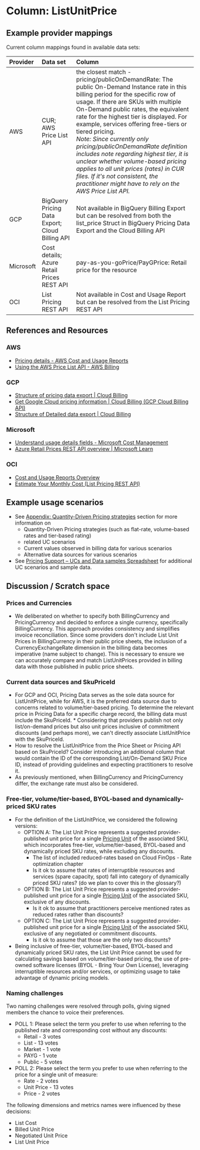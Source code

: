 # Column: ListUnitPrice

## Example provider mappings

Current column mappings found in available data sets:

| Provider  | Data set                                           | Column                                                                                                                                                                                                                                                                                                                                                                                                                                                                                                                                                                     |
| :-------- | :------------------------------------------------- | :------------------------------------------------------------------------------------------------------------------------------------------------------------------------------------------------------------------------------------------------------------------------------------------------------------------------------------------------------------------------------------------------------------------------------------------------------------------------------------------------------------------------------------------------------------------------- |
| AWS       | CUR;<br>AWS Price List API                         | the closest match - pricing/publicOnDemandRate: The public On-Demand Instance rate in this billing period for the specific row of usage. If there are SKUs with multiple On-Demand public rates, the equivalent rate for the highest tier is displayed. For example, services offering free-tiers or tiered pricing.<br>_Note: Since currently only pricing/publicOnDemandRate definition includes note regarding highest tier, it is unclear whether volume-based pricing applies to all unit prices (rates) in CUR files. If it's not consistent, the practitioner might have to rely on the AWS Price List API._ |
| GCP       | BigQuery Pricing Data Export;<br>Cloud Billing API | Not available in BigQuery Billing Export but can be resolved from both the list_price Struct in BigQuery Pricing Data Export and the Cloud Billing API                                                                                                                                                                                                                                                                                                                                                                                                                     |
| Microsoft | Cost details;<br>Azure Retail Prices REST API      | pay-as-you-goPrice/PayGPrice: Retail price for the resource                                                                                                                                                                                                                                                                                                                                                                                                                                                                                                                |
| OCI       | List Pricing REST API                              | Not available in Cost and Usage Report but can be resolved from the List Pricing REST API                                                                                                                                                                                                                                                                                                                                                                                                                                                                                  |

## References and Resources

### AWS

* [Pricing details - AWS Cost and Usage Reports](https://docs.aws.amazon.com/cur/latest/userguide/pricing-columns.html)
* [Using the AWS Price List API - AWS Billing](https://docs.aws.amazon.com/awsaccountbilling/latest/aboutv2/price-changes.html)

### GCP

* [Structure of pricing data export | Cloud Billing](https://cloud.google.com/billing/docs/how-to/export-data-bigquery-tables/pricing-data)
* [Get Google Cloud pricing information | Cloud Billing (GCP Cloud Billing API)](https://cloud.google.com/billing/docs/how-to/get-pricing-information-api)
* [Structure of Detailed data export | Cloud Billing](https://cloud.google.com/billing/docs/how-to/export-data-bigquery-tables/detailed-usage)

### Microsoft

* [Understand usage details fields - Microsoft Cost Management](https://learn.microsoft.com/en-us/azure/cost-management-billing/automate/understand-usage-details-fields)
* [Azure Retail Prices REST API overview | Microsoft Learn](https://learn.microsoft.com/en-us/rest/api/cost-management/retail-prices/azure-retail-prices)

### OCI

* [Cost and Usage Reports Overview](https://docs.oracle.com/en-us/iaas/Content/Billing/Concepts/usagereportsoverview.htm)
* [Estimate Your Monthly Cost (List Pricing REST API)](https://docs.oracle.com/en-us/iaas/Content/GSG/Tasks/signingup_topic-Estimating_Costs.htm#accessing_list_pricing)

## Example usage scenarios

* See [Appendix: Quantity-Driven Pricing strategies](../appendix/quantity_driven_pricing_strategies.md) section for more information on
  * Quantity-Driven Pricing strategies (such as flat-rate, volume-based rates and tier-based rating)
  * related UC scenarios
  * Current values observed in billing data for various scenarios
  * Alternative data sources for various scenarios
* See [Pricing Support – UCs and Data samples Spreadsheet](https://docs.google.com/spreadsheets/d/1AZ-vtkKeKwYc8rqhxP1zMTnAVAS-svmWQQmr8cpv-IM/edit#gid=117987709) for additional UC scenarios and sample data.

## Discussion / Scratch space

### Prices and Currencies

* We deliberated on whether to specify both BillingCurrency and PricingCurrency and decided to enforce a single currency, specifically BillingCurrency. This approach provides consistency and simplifies invoice reconciliation. Since some providers don't include List Unit Prices in BillingCurrency in their public price sheets, the inclusion of a CurrencyExchangeRate dimension in the billing data becomes imperative (name subject to change). This is necessary to ensure we can accurately compare and match ListUnitPrices provided in billing data with those published in public price sheets.

### Current data sources and SkuPriceId

* For GCP and OCI, Pricing Data serves as the sole data source for ListUnitPrice, while for AWS, it is the preferred data source due to concerns related to volume/tier-based pricing. To determine the relevant price in Pricing Data for a specific charge record, the billing data must include the SkuPriceId. * Considering that providers publish not only list/on-demand prices but also unit prices inclusive of commitment discounts (and perhaps more), we can't directly associate ListUnitPrice with the SkuPriceId.
* How to resolve the ListUnitPrice from the Price Sheet or Pricing API based on SkuPriceId? Consider introducing an additional column that would contain the ID of the corresponding List/On-Demand SKU Price ID, instead of providing guidelines and expecting practitioners to resolve it.
* As previously mentioned, when BillingCurrency and PricingCurrency differ, the exchange rate must also be considered.

### Free-tier, volume/tier-based, BYOL-based and dynamically-priced SKU rates

* For the definition of the ListUnitPrice, we considered the following versions:
  * OPTION A: The List Unit Price represents a suggested provider-published unit price for a single [Pricing Unit](#pricingunit) of the associated SKU, which incorporates free-tier, volume/tier-based, BYOL-based and dynamically priced SKU rates, while excluding any discounts.
    * The list of included reduced-rates based on Cloud FinOps - Rate optimization chapter
    * Is it ok to assume that rates of interruptible resources and services (spare capacity, spot) fall into category of dynamically priced SKU rates? (do we plan to cover this in the glossary?)
  * OPTION B: The List Unit Price represents a suggested provider-published unit price for a single [Pricing Unit](#pricingunit) of the associated SKU, exclusive of any discounts.
    * Is it ok to assume that practitioners perceive mentioned rates as reduced rates rather than discounts?
  * OPTION C: The List Unit Price represents a suggested provider-published unit price for a single [Pricing Unit](#pricingunit) of the associated SKU, exclusive of any negotiated or commitment discounts.
    * Is it ok to assume that those are the only two discounts?
* Being inclusive of free-tier, volume/tier-based, BYOL-based and dynamically priced SKU rates, the List Unit Price cannot be used for calculating savings based on volume/tier-based pricing, the use of pre-owned software licenses (BYOL - Bring Your Own License), leveraging interruptible resources and/or services, or optimizing usage to take advantage of dynamic pricing models.

### Naming challenges

Two naming challenges were resolved through polls, giving signed members the chance to voice their preferences.

* POLL 1: Please select the term you prefer to use when referring to the published rate and corresponding cost without any discounts:
  * Retail - 3 votes
  * List - 13 votes
  * Market - 1 vote
  * PAYG - 1 vote
  * Public - 5 votes
* POLL 2: Please select the term you prefer to use when referring to the price for a single unit of measure:
  * Rate - 2 votes
  * Unit Price - 13 votes
  * Price - 2 votes

The following dimensions and metrics names were influenced by these decisions:

* List Cost
* Billed Unit Price
* Negotiated Unit Price
* List Unit Price